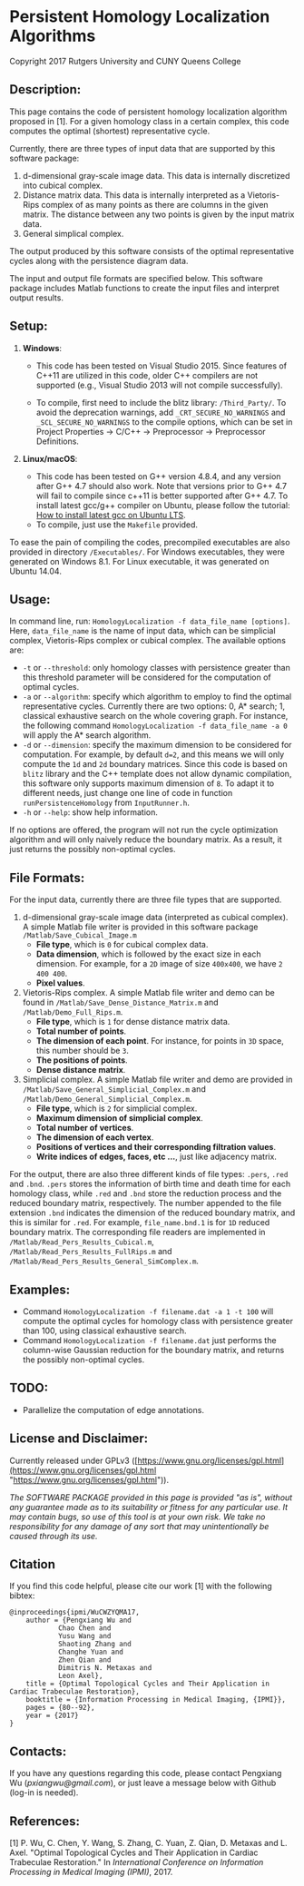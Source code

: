 # Persistent Homology Localization Algorithms #

Copyright 2017 Rutgers University and CUNY Queens College

## Description: ##

This page contains the code of persistent homology localization algorithm proposed in [1]. For a given homology class in a certain complex, this code computes the optimal (shortest) representative cycle.

Currently, there are three types of input data that are supported by this software package:

1. d-dimensional gray-scale image data. This data is internally discretized into cubical complex.
2. Distance matrix data. This data is internally interpreted as a Vietoris-Rips complex of as many points as there are columns in the given matrix. The distance between any two points is given by the input matrix data.
3. General simplical complex.

The output produced by this software consists of the optimal representative cycles along with the persistence diagram data.

The input and output file formats are specified below. This software package includes Matlab functions to create the input files and interpret output results.

## Setup: ##

1. **Windows**: 

     - This code has been tested on Visual Studio 2015. Since features of C++11 are utilized in this code, older C++ compilers are not supported (e.g., Visual Studio 2013 will not compile successfully).

     - To compile, first need to include the blitz library: `/Third_Party/`. To avoid the deprecation warnings, add `_CRT_SECURE_NO_WARNINGS` and `_SCL_SECURE_NO_WARNINGS` to the compile options, which can be set in Project Properties -> C/C++ -> Preprocessor -> Preprocessor Definitions.

2. **Linux/macOS**:
     - This code has been tested on G++ version 4.8.4, and any version after G++ 4.7 should also work. Note that versions prior to G++ 4.7 will fail to compile since c++11 is better supported after G++ 4.7. To install latest gcc/g++ compiler on Ubuntu, please follow the tutorial: [How to install latest gcc on Ubuntu LTS](https://gist.github.com/application2000/73fd6f4bf1be6600a2cf9f56315a2d91 "How to install latest gcc on Ubuntu LTS (12.04, 14.04, 16.04)").
     - To compile, just use the `Makefile` provided.

To ease the pain of compiling the codes, precompiled executables are also provided in  directory `/Executables/`. For Windows executables, they were generated on Windows 8.1. For Linux executable, it was generated on Ubuntu 14.04.


## Usage: ##

In command line, run: `HomologyLocalization -f data_file_name [options]`. Here, `data_file_name` is the name of input data, which can be simplicial complex, Vietoris-Rips complex or cubical complex. The available options are:

- `-t` or `--threshold`: only homology classes with persistence greater than this threshold parameter will be considered for the computation of optimal cycles.
- `-a` or `--algorithm`: specify which algorithm to employ to find the optimal representative cycles. Currently there are two options: 0, A* search; 1, classical exhaustive search on the whole covering graph. For instance, the following command `HomologyLocalization -f data_file_name -a 0` will apply the A* search algorithm.
- `-d` or `--dimension`: specify the maximum dimension to be considered for computation. For example, by default `d=2`, and this means we will only compute the `1d` and `2d` boundary matrices. Since this code is based on `blitz` library and the C++ template does not allow dynamic compilation, this software only supports maximum dimension of `8`. To adapt it to different needs, just change one line of code in function `runPersistenceHomology` from `InputRunner.h`.
- `-h` or `--help`: show help information.

If no options are offered, the program will not run the cycle optimization algorithm and will only naively reduce the boundary matrix. As a result, it just returns the possibly non-optimal cycles.

## File Formats: ##

For the input data, currently there are three file types that are supported.

1. d-dimensional gray-scale image data (interpreted as cubical complex). A simple Matlab file writer is provided in this software package `/Matlab/Save_Cubical_Image.m`
     - **File type**, which is `0` for cubical complex data.
     - **Data dimension**, which is followed by the exact size in each dimension. For example, for a `2D` image of size `400x400`, we have `2 400 400`.
     - **Pixel values**.
2. Vietoris-Rips complex. A simple Matlab file writer and demo can be found in `/Matlab/Save_Dense_Distance_Matrix.m` and `/Matlab/Demo_Full_Rips.m`.
     - **File type**, which is `1` for dense distance matrix data.
     - **Total number of points**.
     - **The dimension of each point**. For instance, for points in `3D` space, this number should be `3`.
     - **The positions of points**.
     - **Dense distance matrix**.
3. Simplicial complex. A simple Matlab file writer and demo are provided in `/Matlab/Save_General_Simplicial_Complex.m` and `/Matlab/Demo_General_Simplicial_Complex.m`.
     - **File type**, which is `2` for simplicial complex.
     - **Maximum dimension of simplicial complex**.
     - **Total number of vertices**.
     - **The dimension of each vertex**.
     - **Positions of vertices and their corresponding filtration values**.
     - **Write indices of edges, faces, etc ...**, just like adjacency matrix.

For the output, there are also three different kinds of file types: `.pers`, `.red` and `.bnd`. `.pers` stores the information of birth time and death time for each homology class, while `.red` and `.bnd` store the reduction process and the reduced boundary matrix, respectively. The number appended to the file extension `.bnd` indicates the dimension of the reduced boundary matrix, and this is similar for `.red`. For example, `file_name.bnd.1` is for `1D` reduced boundary matrix. The corresponding file readers are implemented in `/Matlab/Read_Pers_Results_Cubical.m`, `/Matlab/Read_Pers_Results_FullRips.m` and `/Matlab/Read_Pers_Results_General_SimComplex.m`.

## Examples: ##

- Command `HomologyLocalization -f filename.dat -a 1 -t 100` will compute the optimal cycles for homology class with persistence greater than 100, using classical exhaustive search.
- Command `HomologyLocalization -f filename.dat` just performs the column-wise Gaussian reduction for the boundary matrix, and returns the possibly non-optimal cycles.

## TODO: ##

- Parallelize the computation of edge annotations.

## License and Disclaimer: ##

Currently released under GPLv3 ([https://www.gnu.org/licenses/gpl.html](https://www.gnu.org/licenses/gpl.html "https://www.gnu.org/licenses/gpl.html")).

*The SOFTWARE PACKAGE provided in this page is provided "as is", without any guarantee made as to its suitability or fitness for any particular use. It may contain bugs, so use of this tool is at your own risk. We take no responsibility for any damage of any sort that may unintentionally be caused through its use.*

## Citation ##

If you find this code helpful, please cite our work [1] with the following bibtex:

    @inproceedings{ipmi/WuCWZYQMA17,
  		author = {Pengxiang Wu and 
               	Chao Chen and
               	Yusu Wang and
               	Shaoting Zhang and
               	Changhe Yuan and
               	Zhen Qian and
               	Dimitris N. Metaxas and
               	Leon Axel},
  		title = {Optimal Topological Cycles and Their Application in Cardiac Trabeculae Restoration},
  		booktitle = {Information Processing in Medical Imaging, {IPMI}},
  		pages = {80--92},
  		year = {2017}
	}

## Contacts: ##

If you have any questions regarding this code, please contact Pengxiang Wu (_pxiangwu@gmail.com_), or just leave a message below with Github (log-in is needed).

## References: ##

[1] P. Wu, C. Chen, Y. Wang, S. Zhang, C. Yuan, Z. Qian, D. Metaxas and L. Axel. "Optimal Topological Cycles and Their Application in Cardiac Trabeculae Restoration." In *International Conference on Information Processing in Medical Imaging (IPMI)*, 2017.

